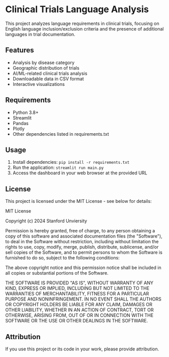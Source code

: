 # Clinical Trials Language Analysis

This project analyzes language requirements in clinical trials, focusing on English language inclusion/exclusion criteria and the presence of additional languages in trial documentation.

## Features

- Analysis by disease category
- Geographic distribution of trials
- AI/ML-related clinical trials analysis
- Downloadable data in CSV format
- Interactive visualizations

## Requirements

- Python 3.8+
- Streamlit
- Pandas
- Plotly
- Other dependencies listed in requirements.txt

## Usage

1. Install dependencies: `pip install -r requirements.txt`
2. Run the application: `streamlit run main.py`
3. Access the dashboard in your web browser at the provided URL

## License

This project is licensed under the MIT License - see below for details:

MIT License

Copyright (c) 2024 Stanford Unviersity

Permission is hereby granted, free of charge, to any person obtaining a copy
of this software and associated documentation files (the "Software"), to deal
in the Software without restriction, including without limitation the rights
to use, copy, modify, merge, publish, distribute, sublicense, and/or sell
copies of the Software, and to permit persons to whom the Software is
furnished to do so, subject to the following conditions:

The above copyright notice and this permission notice shall be included in all
copies or substantial portions of the Software.

THE SOFTWARE IS PROVIDED "AS IS", WITHOUT WARRANTY OF ANY KIND, EXPRESS OR
IMPLIED, INCLUDING BUT NOT LIMITED TO THE WARRANTIES OF MERCHANTABILITY,
FITNESS FOR A PARTICULAR PURPOSE AND NONINFRINGEMENT. IN NO EVENT SHALL THE
AUTHORS OR COPYRIGHT HOLDERS BE LIABLE FOR ANY CLAIM, DAMAGES OR OTHER
LIABILITY, WHETHER IN AN ACTION OF CONTRACT, TORT OR OTHERWISE, ARISING FROM,
OUT OF OR IN CONNECTION WITH THE SOFTWARE OR THE USE OR OTHER DEALINGS IN THE
SOFTWARE.

## Attribution
If you use this project or its code in your work, please provide attribution.
